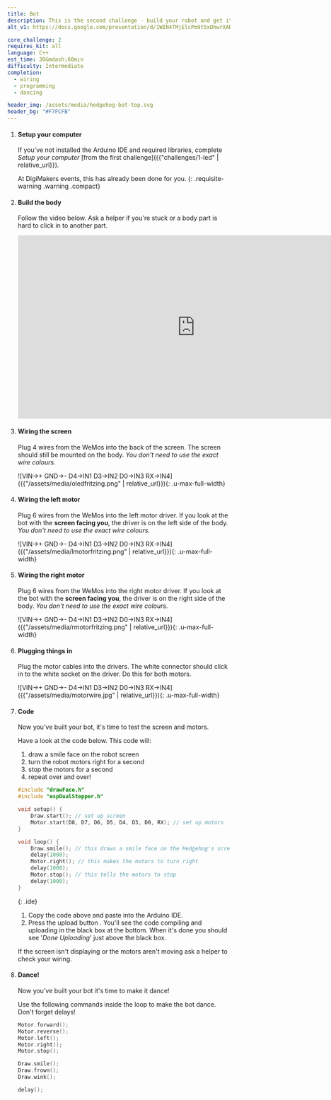```yaml
---
title: Bot
description: This is the second challenge - build your robot and get it moving! 
alt_v1: https://docs.google.com/presentation/d/1WIN4TMjElcPm9t5xDhwrXADAptzXfMISy4myXoclRKg/pub

core_challenge: 2
requires_kit: all
language: C++
est_time: 30&mdash;60min
difficulty: Intermediate
completion: 
  - wiring
  - programming
  - dancing

header_img: /assets/media/hedgehog-bot-top.svg
header_bg: "#F7FCFB"
---
```


1.  #### Setup your computer
    If you've not installed the Arduino IDE and required libraries, complete *Setup your computer* [from the first challenge]({{"challenges/1-led" | relative_url}}).

      At DigiMakers events, this has already been done for you.
      {: .requisite-warning .warning .compact}

1.  #### Build the body
    Follow the video below. Ask a helper if you're stuck or a body part is hard to click in to another part.
    <iframe width="800" height="415" class="video-iframe u-max-full-width" src="https://www.youtube.com/embed/TCppJ16i6oc" frameborder="0" allowfullscreen></iframe>

2.  #### Wiring the screen
    Plug 4 wires from the WeMos into the back of the screen. The screen should still be mounted on the body. *You don't need to use the exact wire colours.*

    ![VIN&rarr;+ GND&rarr;- D4&rarr;IN1 D3&rarr;IN2 D0&rarr;IN3 RX&rarr;IN4]({{"/assets/media/oledfritzing.png" | relative_url}}){: .u-max-full-width}

3.  #### Wiring the left motor
    Plug 6 wires from the WeMos into the left motor driver. If you look at the bot with the **screen facing you**, the driver is on the left side of the body. *You don't need to use the exact wire colours.*
    
    ![VIN&rarr;+ GND&rarr;- D4&rarr;IN1 D3&rarr;IN2 D0&rarr;IN3 RX&rarr;IN4]({{"/assets/media/lmotorfritzing.png" | relative_url}}){: .u-max-full-width}

3.  #### Wiring the right motor
    Plug 6 wires from the WeMos into the right motor driver. If you look at the bot with the **screen facing you**, the driver is on the right side of the body. *You don't need to use the exact wire colours.*
    
    ![VIN&rarr;+ GND&rarr;- D4&rarr;IN1 D3&rarr;IN2 D0&rarr;IN3 RX&rarr;IN4]({{"/assets/media/rmotorfritzing.png" | relative_url}}){: .u-max-full-width}

4.  #### Plugging things in
    Plug the motor cables into the drivers. The white connector should click in to the white socket on the driver. Do this for both motors.

    ![VIN&rarr;+ GND&rarr;- D4&rarr;IN1 D3&rarr;IN2 D0&rarr;IN3 RX&rarr;IN4]({{"/assets/media/motorwire.jpg" | relative_url}}){: .u-max-full-width}

5.  #### Code
    Now you've built your bot, it's time to test the screen and motors.

    Have a look at the code below. This code will:
    1. draw a smile face on the robot screen
    2. turn the robot motors right for a second
    3. stop the motors for a second
    4. repeat over and over!

    ```cpp
    #include "drawFace.h"
    #include "espDualStepper.h"

    void setup() {
        Draw.start(); // set up screen
        Motor.start(D8, D7, D6, D5, D4, D3, D0, RX); // set up motors
    }

    void loop() {
        Draw.smile(); // this draws a smile face on the Hedgehog's screen
        delay(1000);
        Motor.right(); // this makes the motors to turn right
        delay(1000);
        Motor.stop(); // this tells the motors to stop
        delay(1000);
    } 
    ```
    {: .ide}

    1. Copy the code above and paste into the Arduino IDE.
    2. Press the upload button <i class="arduino-upload"></i>. You'll see the 
        code compiling and uploading in the black box at the bottom. When it's 
        done you should see '*Done Uploading*' just above the black box.

    If the screen isn't displaying or the motors aren't moving ask a helper to check your wiring. 

7.  #### Dance!
    Now you've built your bot it's time to make it dance!

    Use the following commands inside the loop to make the bot dance. Don't forget delays!
    
    ```cpp
    Motor.forward();
    Motor.reverse();
    Motor.left();
    Motor.right();
    Motor.stop();

    Draw.smile();
    Draw.frown();
    Draw.wink();

    delay();
    ```
